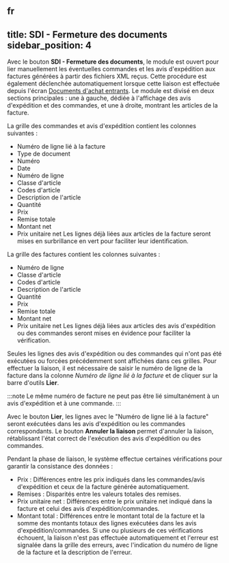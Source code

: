 fr
---
title: SDI - Fermeture des documents
sidebar_position: 4
---

Avec le bouton **SDI - Fermeture des documents**, le module est ouvert pour lier manuellement les éventuelles commandes et les avis d'expédition aux factures générées à partir des fichiers XML reçus. Cette procédure est également déclenchée automatiquement lorsque cette liaison est effectuée depuis l'écran [Documents d'achat entrants](/docs/finance-area/sdi-documents/incoming-purchase-documents).
Le module est divisé en deux sections principales : une à gauche, dédiée à l'affichage des avis d'expédition et des commandes, et une à droite, montrant les articles de la facture.

La grille des commandes et avis d'expédition contient les colonnes suivantes :
- Numéro de ligne lié à la facture
- Type de document
- Numéro
- Date
- Numéro de ligne
- Classe d'article
- Codes d'article
- Description de l'article
- Quantité
- Prix
- Remise totale
- Montant net
- Prix unitaire net
Les lignes déjà liées aux articles de la facture seront mises en surbrillance en vert pour faciliter leur identification.

La grille des factures contient les colonnes suivantes :
- Numéro de ligne
- Classe d'article
- Codes d'article
- Description de l'article
- Quantité
- Prix
- Remise totale
- Montant net
- Prix unitaire net
Les lignes déjà liées aux articles des avis d'expédition ou des commandes seront mises en évidence pour faciliter la vérification.

Seules les lignes des avis d'expédition ou des commandes qui n'ont pas été exécutées ou forcées précédemment sont affichées dans ces grilles.
Pour effectuer la liaison, il est nécessaire de saisir le numéro de ligne de la facture dans la colonne *Numéro de ligne lié à la facture* et de cliquer sur la barre d'outils **Lier**.

:::note
Le même numéro de facture ne peut pas être lié simultanément à un avis d'expédition et à une commande.
:::

Avec le bouton **Lier**, les lignes avec le "Numéro de ligne lié à la facture" seront exécutées dans les avis d'expédition ou les commandes correspondants.
Le bouton **Annuler la liaison** permet d'annuler la liaison, rétablissant l'état correct de l'exécution des avis d'expédition ou des commandes.

Pendant la phase de liaison, le système effectue certaines vérifications pour garantir la consistance des données :
- Prix : Différences entre les prix indiqués dans les commandes/avis d'expédition et ceux de la facture générée automatiquement.
- Remises : Disparités entre les valeurs totales des remises.
- Prix unitaire net : Différences entre le prix unitaire net indiqué dans la facture et celui des avis d'expédition/commandes.
- Montant total : Différences entre le montant total de la facture et la somme des montants totaux des lignes exécutées dans les avis d'expédition/commandes.
Si une ou plusieurs de ces vérifications échouent, la liaison n'est pas effectuée automatiquement et l'erreur est signalée dans la grille des erreurs, avec l'indication du numéro de ligne de la facture et la description de l'erreur.